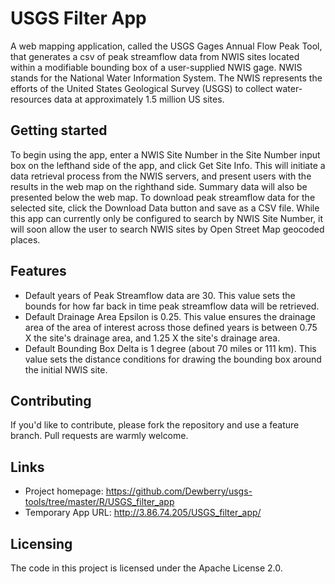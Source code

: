 # USGS Filter App

A web mapping application, called the USGS Gages Annual Flow Peak Tool, that generates a csv of peak streamflow data from NWIS sites located within a modifiable bounding box of a user-supplied NWIS gage.
NWIS stands for the National Water Information System. The NWIS represents the efforts of the United States Geological Survey (USGS) to collect water-resources data at approximately 1.5 million US sites.

## Getting started
To begin using the app, enter a NWIS Site Number in the Site Number input box on the lefthand side of the app, and click Get Site Info.
This will initiate a data retrieval process from the NWIS servers, and present users with the results in the web map on the righthand side.
Summary data will also be presented below the web map. To download peak streamflow data for the selected site, click the Download Data button and save as a CSV file.
While this app can currently only be configured to search by NWIS Site Number, it will soon allow the user to search NWIS sites by Open Street Map geocoded places.

## Features
<!-- --- (Confirm these statements with Mohamed) --- -->
- Default years of Peak Streamflow data are 30. This value sets the bounds for how far back in time peak streamflow data will be retrieved.
- Default Drainage Area Epsilon is 0.25. This value ensures the drainage area of the area of interest across those defined years is between 0.75 X the site's drainage area, and 1.25 X the site's drainage area.
- Default Bounding Box Delta is 1 degree (about 70 miles or 111 km). This value sets the distance conditions for drawing the bounding box around the initial NWIS site.

## Contributing

If you'd like to contribute, please fork the repository and use a feature
branch. Pull requests are warmly welcome.

## Links

- Project homepage: https://github.com/Dewberry/usgs-tools/tree/master/R/USGS_filter_app
- Temporary App URL: http://3.86.74.205/USGS_filter_app/

## Licensing

The code in this project is licensed under the Apache License 2.0.

<!-- ![Dewberry](https://static1.squarespace.com/static/591216d0197aeaf88cc00895/5934d5d915cf7dc475a10fff/59762a6f59cc6804bf09a4b6/1500916339088/logo-dewberry.png)
![USGS](https://upload.wikimedia.org/wikipedia/commons/0/08/USGS_logo.png) -->
